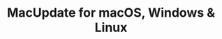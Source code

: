 ---
name: MacUpdate
url: 'https://www.macupdate.com'
category: Books
title: 'MacUpdate for macOS, Windows & Linux'
key: macupdate

---